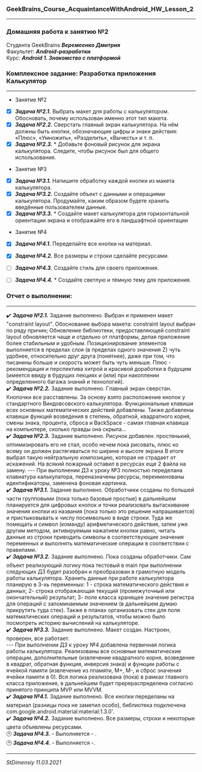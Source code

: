 ### GeekBrains_Course_AcquaintanceWithAndroid_HW_Lesson_2
---
### Домашняя работа к занятию №2
Студента GeekBrains ***Веремеенко Дмитрия***    
Факультет: ***Android-разработки***    
Курс: ***Android 1. Знакомство с платформой***    
### Комплексное задание: Разработка приложения Калькулятор
---
- Занятие №2
- [X] ***Задача №2.1.***	Выбрать макет для работы с калькулятором. Обосновать, почему использован именно этот тип макета.   
- [X] ***Задача №2.2.***	Сверстать главный экран калькулятора. На нём должны быть кнопки, обозначающие цифры и знаки действия: «Плюс», «Умножить», «Разделить», «Вычесть» и т. п.    
- [X] ***Задача №2.3.***	* Добавьте фоновый рисунок для экрана калькулятора. Следите, чтобы рисунок был для общего использования. 
- Занятие №3 
- [X] ***Задача №3.1.***	Напишите обработку каждой кнопки из макета калькулятора.   
- [X] ***Задача №3.2.***	Создайте объект с данными и операциями калькулятора. Продумайте, каким образом будете хранить введённые пользователем данные.  
- [X] ***Задача №3.3.***	* Создайте макет калькулятора для горизонтальной ориентации экрана и отображайте его в ландшафтной ориентации
- Занятие №4 
- [X] ***Задача №4.1.***	Переделайте все кнопки на материал.   
- [X] ***Задача №4.2.***	Все размеры и строки сделайте ресурсами.  
- [ ] ***Задача №4.3.***	Создайте стиль для своего приложения.
- [ ] ***Задача №4.4.***	* Создайте светлую и тёмную тему для приложения.
  
     
### Отчет о выполнении:
---    
:heavy_check_mark: ***Задача №2.1.***	 Задание выполнено. Выбран и применен макет "constraint layout". Обоснование выбора макета: constraint layout выбран по ряду причин;
Обновление библиотеки, предоставляющей constraint layout обновляется чаще и отдельно от платформы, делая приложение более стабильным и удобным.
Позиционирование элементов выполняется в пределах слоя (в пределах одного значения Z) чуть удобнее, относительно друг друга (понятнее), даже при том, что писанины больше и скорость может быть чуть меньше.
Плюс  - рекомендация и перспектива хитрой и красивой доработки в будущем (имеется ввиду в будущих лекциях и (или) при накоплении определенного багажа знаний и технологий).                
:heavy_check_mark: ***Задача №2.2.***	 Задание выполнено. Главный экран сверстан. Кнопочки все расставлены. За основу взято расположение кнопок у стандартного Виндовсовского калькулятора.
Функциональные клавиши всех основных математических действий добавлены.
Также добавлены клавиши функций возведения в степень, обратной, квадратного корня, смены знака, процента, сброса и BackSpace - самая главная клавиша на компьютере, сколько правды она скрыла...       
:heavy_check_mark: ***Задача №2.3.***	 Задание выполнено. Рисунок добавлен. простенький, оптимизировать его не стал, особо нечем пока рисовать, плюс ко всему он должен растягиваться по ширине и высоте экрана В итоге выбрал такую нейтральную композицию, которая не страдает от искажений. На всякий пожарный оставил в ресурсах еще 2 файла на замену.
--- При выполнении ДЗ к уроку №3 полностью переделана клавиатура калькулатора, переназначены ресурсы, переименованы идентификаторы, заменена фоновая картинка.    
:heavy_check_mark: ***Задача №3.1.***	 Задание выполнено. Обработчики созданы по большей части групповыми (пока только базовые простые) в дальнейшем планируется для цифровых кнопок и точки реализовать вытаскивание значения кнопки из названия (пока только это решение напрашивается) и пристыковывать к числу посимвольно в виде строки. Туда же помещать и символ (команду) арифметического действия, затем уже другим методом, активируемым нажатием кнопки равно, читать данные из строки приводить символы в соответствующие значения переменных и выполнять математические операции в соответствии с правилами.                
:heavy_check_mark: ***Задача №3.2.***	 Задание выполнено. Пока созданы обработчики. Сам объект реализующий логику пока тестовый в main при выполнении следующих ДЗ будет разобран и преобразован в грамотную модель работы калькулятора. Хранить данные при работе калькулятора планирую в 3-хь переменных: 1 - строка математического действия и данных; 2- строка отображающая текущий (промежуточный или окончательный) результат; 3- поле класса хранящее значение регистра для операций с запоминаемым значением (в дальнейшем думаю прикрутить туда стек). Также в планах организовать стек для поля математических операций и результатов, чтобы можно было посмотреть историю вычислений на калькуляторе.       
:heavy_check_mark: ***Задача №3.3.***	 Задание выполнено. Макет создан. Настроен, проверен, все работает.        
--- При выполнении ДЗ к уроку №4 добавлена первичная логика работы калькулятора. Реализованы все основные математические операции, дополнительные (извлечение квадратного корня, возведение в квадрат, обратная функция, инверсия знака) и функции работы с ячейкой памяти (извлечение из ппамяти, M+, M-, и  сброс значения ячейки памяти в 0). Вся логика реализована (пока) в рамках главного класса приложения, в дальнейшем будет пререраспределена согласно принятого принципа MVP или MVVM.   
:heavy_check_mark: ***Задача №4.1.***	 Задание выполнено. Все кнопки переделаны на материал (разницы пока не заметил особо), библиотека подключена com.google.android.material:material:1.3.0'.                
:heavy_check_mark: ***Задача №4.2.***	 Задание выполнено. Все размеры, строки и некоторые цвета объявлены ресурсами.       
:clock2: ***Задача №4.3.***	 - Выполняется - .        
:clock2: ***Задача №4.4.***	 - Выполняется -.  
  

---   

*StDimensiy 11.03.2021*
